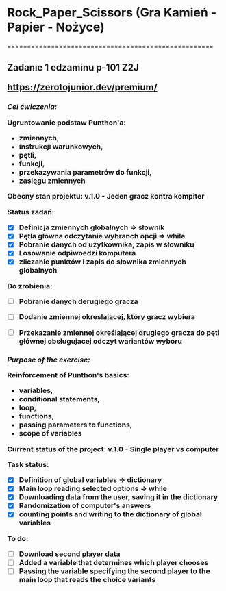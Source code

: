 # Rock_Paper_Scissors (Gra Kamień - Papier - Nożyce)
====================================================

<h2> Zadanie 1 edzaminu p-101 Z2J 

https://zerotojunior.dev/premium/

_<h3> Cel ćwiczenia:_

Ugruntowanie podstaw Punthon'a:
* zmiennych, 
* instrukcji warunkowych,
* pętli,
* funkcji,
* przekazywania parametrów do funkcji,
* zasięgu zmiennych

Obecny stan projektu: v.1.0 - Jeden gracz kontra kompiter

Status zadań:

- [x] Definicja zmiennych globalnych => słownik
- [x] Pętla główna odczytanie wybranch opcji => while
- [x] Pobranie danych od użytkownika, zapis w słowniku
- [x] Losowanie odpiwoedzi komputera
- [x] zliczanie punktów i zapis do słownika zmiennych globalnych

Do zrobienia:
- [ ] Pobranie danych derugiego gracza
- [ ] Dodanie zmiennej okreslającej, który gracz wybiera
- [ ] Przekazanie zmiennej określającej drugiego gracza do pęti głównej obsługujacej odczyt wariantów wyboru


_<h3> Purpose of the exercise:_

Reinforcement of Punthon's basics:
* variables,
* conditional statements,
* loop,
* functions,
* passing parameters to functions,
* scope of variables

Current status of the project: v.1.0 - Single player vs computer

Task status:

- [x] Definition of global variables => dictionary
- [x] Main loop reading selected options => while
- [x] Downloading data from the user, saving it in the dictionary
- [x] Randomization of computer's answers
- [x] counting points and writing to the dictionary of global variables

To do:
- [ ] Download second player data
- [ ] Added a variable that determines which player chooses
- [ ] Passing the variable specifying the second player to the main loop that reads the choice variants
